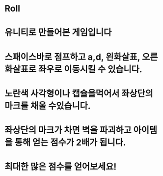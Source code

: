 # Roll
# 유니티로 만들어본 게임입니다
#
# 스패이스바로 점프하고 a,d, 왼화살표, 오른화살표로 좌우로 이동시킬 수 있습니다.
# 노란색 사각형이나 캡슐을먹어서 좌상단의 마크를 채울 수있습니다.
# 좌상단의 마크가 차면 벽을 파괴하고 아이템을 통해 얻는 점수가 2배가 됩니다.
# 
# 최대한 많은 점수를 얻어보세요!
